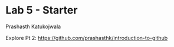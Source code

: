 # Lab 5 - Starter

Prashasth Katukojwala

Explore Pt 2: https://github.com/prashasthk/introduction-to-github